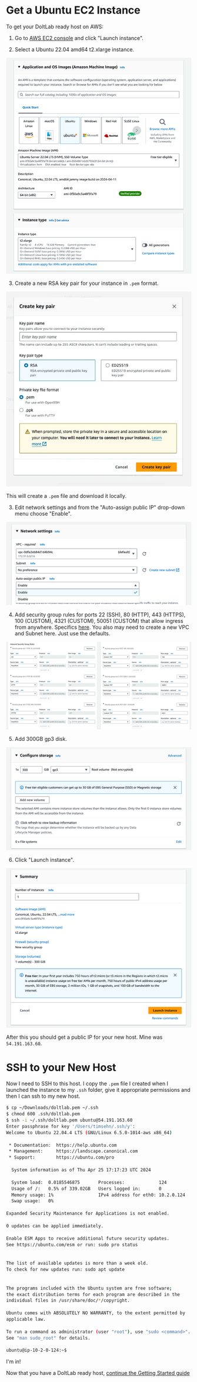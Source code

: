 # Get a Ubuntu EC2 Instance

To get your DoltLab ready host on AWS:

1. Go to [AWS EC2 console](https://console.aws.amazon.com/ec2/) and click "Launch instance".

2. Select a Ubuntu 22.04 amd64 t2.xlarge instance.

![](../../.gitbook/assets/getting-started/doltlab-aws-ec2-instance-type.png)

3. Create a new RSA key pair for your instance in `.pem` format.

![](../../.gitbook/assets/getting-started/create-new-key-pair.png)

This will create a `.pem` file and download it locally.

3. Edit network settings and from the "Auto-assign public IP" drop-down menu choose "Enable".

![](../../.gitbook/assets/getting-started/doltlab-aws-ec2-pub-ip.png)

4. Add security group rules for ports 22 (SSH), 80 (HTTP), 443 (HTTPS), 100 (CUSTOM), 4321 (CUSTOM), 50051 (CUSTOM) that allow ingress from anywhere. Specifics [here](https://docs.doltlab.com/introduction/installation#networking-requirements). You also may need to create a new VPC and Subnet here. Just use the defaults.

![](../../.gitbook/assets/getting-started/doltlab-aws-ec2-security-rules.png)

5. Add 300GB gp3 disk.

![](../../.gitbook/assets/getting-started/doltlab-aws-ec2-storage.png)

6. Click "Launch instance".

![](../../.gitbook/assets/getting-started/doltlab-aws-ec2-launch-summary.png)

After this you should get a public IP for your new host. Mine was `54.191.163.60`.

# SSH to your New Host

Now I need to SSH to this host. I copy the `.pem` file I created when I launched the instance to my `.ssh` folder, give it appropriate permissions and then I can ssh to my new host.

```sh
$ cp ~/Downloads/doltlab.pem ~/.ssh
$ chmod 600 .ssh/doltlab.pem
$ ssh -i ~/.ssh/doltlab.pem ubuntu@54.191.163.60
Enter passphrase for key '/Users/timsehn/.ssh/y':
Welcome to Ubuntu 22.04.4 LTS (GNU/Linux 6.5.0-1014-aws x86_64)

 * Documentation:  https://help.ubuntu.com
 * Management:     https://landscape.canonical.com
 * Support:        https://ubuntu.com/pro

  System information as of Thu Apr 25 17:17:23 UTC 2024

  System load:  0.0185546875       Processes:             124
  Usage of /:   0.5% of 339.02GB   Users logged in:       0
  Memory usage: 1%                 IPv4 address for eth0: 10.2.0.124
  Swap usage:   0%

Expanded Security Maintenance for Applications is not enabled.

0 updates can be applied immediately.

Enable ESM Apps to receive additional future security updates.
See https://ubuntu.com/esm or run: sudo pro status


The list of available updates is more than a week old.
To check for new updates run: sudo apt update


The programs included with the Ubuntu system are free software;
the exact distribution terms for each program are described in the
individual files in /usr/share/doc/*/copyright.

Ubuntu comes with ABSOLUTELY NO WARRANTY, to the extent permitted by
applicable law.

To run a command as administrator (user "root"), use "sudo <command>".
See "man sudo_root" for details.

ubuntu@ip-10-2-0-124:~$
```

I'm in!

Now that you have a DoltLab ready host, [continue the Getting Started guide](./getting-started.md#download-doltlab-and-its-dependencies)